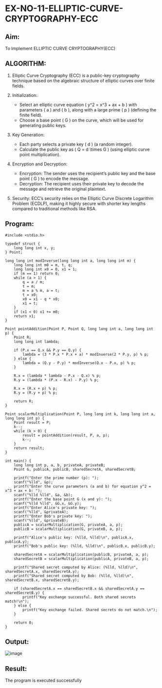 # EX-NO-11-ELLIPTIC-CURVE-CRYPTOGRAPHY-ECC

## Aim:
To Implement ELLIPTIC CURVE CRYPTOGRAPHY(ECC)

## ALGORITHM:

1. Elliptic Curve Cryptography (ECC) is a public-key cryptography technique based on the algebraic structure of elliptic curves over finite fields.

2. Initialization:
   - Select an elliptic curve equation \( y^2 = x^3 + ax + b \) with parameters \( a \) and \( b \), along with a large prime \( p \) (defining the finite field).
   - Choose a base point \( G \) on the curve, which will be used for generating public keys.

3. Key Generation:
   - Each party selects a private key \( d \) (a random integer).
   - Calculate the public key as \( Q = d \times G \) (using elliptic curve point multiplication).

4. Encryption and Decryption:
   - Encryption: The sender uses the recipient’s public key and the base point \( G \) to encode the message.
   - Decryption: The recipient uses their private key to decode the message and retrieve the original plaintext.

5. Security: ECC’s security relies on the Elliptic Curve Discrete Logarithm Problem (ECDLP), making it highly secure with shorter key lengths compared to traditional methods like RSA.

## Program:
```
#include <stdio.h>

typedef struct {
    long long int x, y;
} Point;

long long int modInverse(long long int a, long long int m) {
    long long int m0 = m, t, q;
    long long int x0 = 0, x1 = 1;
    if (m == 1) return 0;
    while (a > 1) {
        q = a / m;
        t = m;
        m = a % m, a = t;
        t = x0;
        x0 = x1 - q * x0;
        x1 = t;
    }
    if (x1 < 0) x1 += m0;
    return x1;
}

Point pointAddition(Point P, Point Q, long long int a, long long int p) {
    Point R;
    long long int lambda;

    if (P.x == Q.x && P.y == Q.y) {
        lambda = (3 * P.x * P.x + a) * modInverse(2 * P.y, p) % p;
    } else {
        lambda = (Q.y - P.y) * modInverse(Q.x - P.x, p) % p;
    }

    R.x = (lambda * lambda - P.x - Q.x) % p;
    R.y = (lambda * (P.x - R.x) - P.y) % p;

    R.x = (R.x + p) % p;
    R.y = (R.y + p) % p;

    return R;
}

Point scalarMultiplication(Point P, long long int k, long long int a, long long int p) {
    Point result = P;
    k--;
    while (k > 0) {
        result = pointAddition(result, P, a, p); 
        k--;
    }
    return result;
}

int main() {
    long long int p, a, b, privateA, privateB;
    Point G, publicA, publicB, sharedSecretA, sharedSecretB;

    printf("Enter the prime number (p): ");
    scanf("%lld", &p);
    printf("Enter the curve parameters (a and b) for equation y^2 = x^3 + ax + b: ");
    scanf("%lld %lld", &a, &b);
    printf("Enter the base point G (x and y): ");
    scanf("%lld %lld", &G.x, &G.y);
    printf("Enter Alice's private key: ");
    scanf("%lld", &privateA);
    printf("Enter Bob's private key: ");
    scanf("%lld", &privateB);
    publicA = scalarMultiplication(G, privateA, a, p);
    publicB = scalarMultiplication(G, privateB, a, p);

    printf("Alice's public key: (%lld, %lld)\n", publicA.x, publicA.y);
    printf("Bob's public key: (%lld, %lld)\n", publicB.x, publicB.y);
    
    sharedSecretA = scalarMultiplication(publicB, privateA, a, p);
    sharedSecretB = scalarMultiplication(publicA, privateB, a, p);
    
    printf("Shared secret computed by Alice: (%lld, %lld)\n", sharedSecretA.x, sharedSecretA.y);
    printf("Shared secret computed by Bob: (%lld, %lld)\n", sharedSecretB.x, sharedSecretB.y);

    if (sharedSecretA.x == sharedSecretB.x && sharedSecretA.y == sharedSecretB.y) {
        printf("Key exchange successful. Both shared secrets match!\n");
    } else {
        printf("Key exchange failed. Shared secrets do not match.\n");
    }

    return 0;
}
```
## Output:
![image](https://github.com/user-attachments/assets/d80984e1-15d0-4674-aee5-f68e71e95c72)

## Result:
The program is executed successfully

